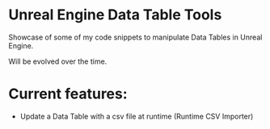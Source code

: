 # Unreal Engine Data Table Tools

Showcase of some of my code snippets to manipulate Data Tables in Unreal Engine.

Will be evolved over the time.

# Current features:
- Update a Data Table with a csv file at runtime (Runtime CSV Importer)
